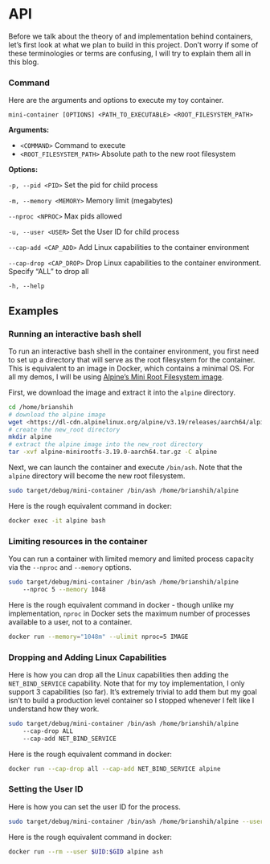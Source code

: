 # API

Before we talk about the theory of and implementation behind containers, let’s first look at what we plan to build in this project. Don’t worry if some of these terminologies or terms are confusing, I will try to explain them all in this blog.

### Command

Here are the arguments and options to execute my toy container.

```
mini-container [OPTIONS] <PATH_TO_EXECUTABLE> <ROOT_FILESYSTEM_PATH>
```

**Arguments:**

- `<COMMAND>`                           Command to execute
- `<ROOT_FILESYSTEM_PATH>`  Absolute path to the new root filesystem

**Options:** 

`-p, --pid <PID>`                   Set the pid for child process 

`-m, --memory <MEMORY>`       Memory limit (megabytes)

 `--nproc <NPROC>`                 Max pids allowed 

`-u, --user <USER>`              Set the User ID for child process 

`--cap-add <CAP_ADD>`          Add Linux capabilities to the container environment

`--cap-drop <CAP_DROP>`      Drop Linux capabilities to the container environment. Specify “ALL” to drop all

`-h, --help` 

## Examples

### **Running an interactive bash shell**

To run an interactive bash shell in the container environment, you first need to set up a directory that will serve as the root filesystem for the container. This is equivalent to an image in Docker, which contains a minimal OS. For all my demos, I will be using [Alpine’s Mini Root Filesystem image](https://alpinelinux.org/downloads/).

First, we download the image and extract it into the `alpine` directory.

```bash
cd /home/brianshih
# download the alpine image
wget <https://dl-cdn.alpinelinux.org/alpine/v3.19/releases/aarch64/alpine-minirootfs-3.19.0-aarch64.tar.gz>
# create the new_root directory
mkdir alpine
# extract the alpine image into the new_root directory
tar -xvf alpine-minirootfs-3.19.0-aarch64.tar.gz -C alpine
```

Next, we can launch the container and execute `/bin/ash`. Note that the `alpine` directory will become the new root filesystem.

```bash
sudo target/debug/mini-container /bin/ash /home/brianshih/alpine
```

Here is the rough equivalent command in docker:

```bash
docker exec -it alpine bash
```

### **Limiting resources in the container**

You can run a container with limited memory and limited process capacity via the `--nproc` and `--memory` options.

```bash
sudo target/debug/mini-container /bin/ash /home/brianshih/alpine 
	--nproc 5 --memory 1048
```

Here is the rough equivalent command in docker - though unlike my implementation, `nproc` in Docker sets the maximum number of processes available to a user, not to a container.

```bash
docker run --memory="1048m" --ulimit nproc=5 IMAGE
```

### **Dropping and Adding Linux Capabilities**

Here is how you can drop all the Linux capabilities then adding the `NET_BIND_SERVICE` capability. Note that for my toy implementation, I only support 3 capabilities (so far). It’s extremely trivial to add them but my goal isn’t to build a production level container so I stopped whenever I felt like I understand how they work.

```bash
sudo target/debug/mini-container /bin/ash /home/brianshih/alpine 
	--cap-drop ALL 
	--cap-add NET_BIND_SERVICE
```

Here is the rough equivalent command in docker:

```bash
docker run --cap-drop all --cap-add NET_BIND_SERVICE alpine
```

### **Setting the User ID**

Here is how you can set the user ID for the process.

```bash
sudo target/debug/mini-container /bin/ash /home/brianshih/alpine --user 0
```

Here is the rough equivalent command in docker:

```bash
docker run --rm --user $UID:$GID alpine ash
```
